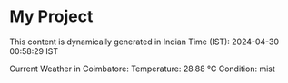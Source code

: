 # My Project

This content is dynamically generated in Indian Time (IST): 2024-04-30 00:58:29 IST


Current Weather in Coimbatore:
Temperature: 28.88 °C
Condition: mist
